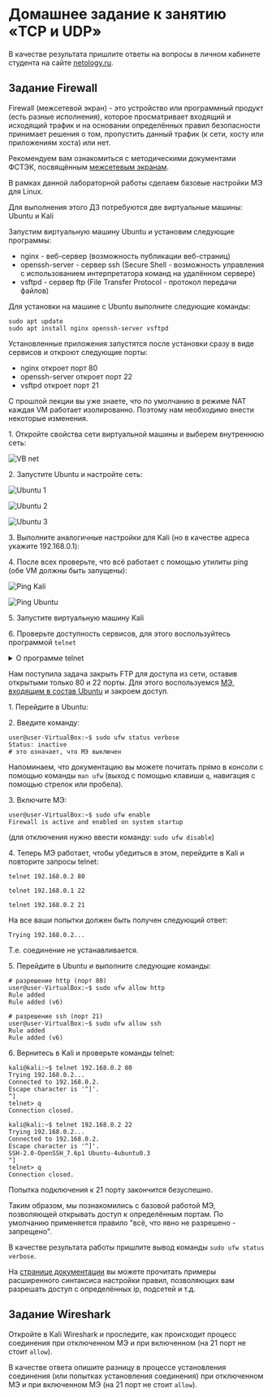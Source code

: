 # Домашнее задание к занятию «TCP и UDP»

В качестве результата пришлите ответы на вопросы в личном кабинете студента на сайте [netology.ru](https://netology.ru).

## Задание Firewall

Firewall (межсетевой экран) - это устройство или программный продукт (есть разные исполнения), которое просматривает входящий и исходящий трафик и на основании определённых правил безопасности принимает решения о том, пропустить данный трафик (к сети, хосту или приложениям хоста) или нет.

Рекомендуем вам ознакомиться с методическими документами ФСТЭК, посвящённым [межсетевым экранам](https://fstec.ru/tekhnicheskaya-zashchita-informatsii/dokumenty-po-sertifikatsii/120-normativnye-dokumenty/1185-metodicheskie-dokumenty-utverzhdeny-fstek-rossii-12-sentyabrya-2016-g).

В рамках данной лабораторной работы сделаем базовые настройки МЭ для Linux.

Для выполнения этого ДЗ потребуются две виртуальные машины: Ubuntu и Kali

Запустим виртуальную машину Ubuntu и установим следующие программы:
* nginx - веб-сервер (возможность публикации веб-страниц)
* openssh-server - сервер ssh (Secure Shell - возможность управления с использованием интерпретатора команд на удалённом сервере)
* vsftpd - сервер ftp (File Transfer Protocol - протокол передачи файлов)

Для установки на машине с Ubuntu выполните следующие команды:
```shell script
sudo apt update
sudo apt install nginx openssh-server vsftpd
```

Установленные приложения запустятся после установки сразу в виде сервисов и откроют следующие порты:
- nginx откроет порт 80
- openssh-server откроет порт 22
- vsftpd откроет порт 21

С прошлой лекции вы уже знаете, что по умолчанию в режиме NAT каждая VM работает изолированно. Поэтому нам необходимо внести некоторые изменения.

1\. Откройте свойства сети виртуальной машины и выберем внутреннюю сеть:

![VB net](pic/net.png)

2\. Запустите Ubuntu и настройте сеть:

![Ubuntu 1](pic/ubuntu01.png)

![Ubuntu 2](pic/ubuntu02.png)

![Ubuntu 3](pic/ubuntu03.png)

3\. Выполните аналогичные настройки для Kali (но в качестве адреса укажите 192.168.0.1):

4\. После всех проверьте, что всё работает с помощью утилиты ping (обе VM должны быть запущены):

![Ping Kali](pic/ping1.png)

![Ping Ubuntu](pic/ping2.png)

5\. Запустите виртуальную машину Kali

6\. Проверьте доступность сервисов, для этого воспользуйтесь программой `telnet`

<details>
<summary>О программе telnet</summary>

Программа telnet является одним из самых простых средств проверки доступности сервисов на удаленном хосте.

Для установки введите следующую команду:
```shell script
sudo apt update
sudo apt install telnet
```

Проверка производится следующим образом:

`telnet \<адрес\> \<порт\>`

У нас адрес уже известен - это адрес Ubuntu (192.168.0.2)

Если появится сообщение: `telnet: Unable to connect to remote host: Connection refused` или долго "висит": `Trying XXX.XXX.XXX.XXX` значит, на данном порту сервис недоступен.

Примечание: для выхода из сеанса telnet, нужно:
1. Нажать `Ctrl` и `]` на клавиатуре, после этого приглашение изменит свой вид на telnet>
2. Ввести `q` и нажать `Enter` на клавиатуре

Перейдите в терминал Kali и выполните следующие проверки:

1\. Проверка порта 80:

```
kali@kali:~$ telnet 192.168.0.2 80
Trying 192.168.0.2...
Connected to 192.168.0.2.
```

2\. Проверка порта 22

```shell script
kali@kali:~$ telnet 192.168.0.1 22
```

Во время этой проверки может быть задан вопрос о ключах:

```shell script
The authenticity of host '192.168.0.2 (192.168.0.2)' can't be established.
ECDSA key fingerprint is SHA256: ----------------------------------------------.
Are you sure you want to continue connecting (yes/no/[fingerprint])? yes
```

В этом случае нужно набрать слово `yes`

3\. Проверка порта 21:

```shell script
kali@kali:~$ telnet 192.168.0.2 21
Trying 192.168.0.2...
Connected to 192.168.0.2.
Escape character is '^]'.
220 (vsFTPd 3.0.3)
```

Если все проверки завершились успешно, значит все сервисы запущены.
</details>

Нам поступила задача закрыть FTP для доступа из сети, оставив открытыми только 80 и 22 порты. Для этого воспользуемся [МЭ, входящим в состав Ubuntu](https://help.ubuntu.com/community/UFW) и закроем доступ.

1\. Перейдите в Ubuntu:

2\. Введите команду:

```shell script
user@user-VirtualBox:~$ sudo ufw status verbose
Status: inactive
# это означает, что МЭ выключен
```

Напоминаем, что документацию вы можете почитать прямо в консоли с помощью команды `man ufw` (выход с помощью клавиши `q`, навигация с помощью стрелок или пробела).

3\. Включите МЭ:

```shell script
user@user-VirtualBox:~$ sudo ufw enable
Firewall is active and enabled on system startup
```

(для отключения нужно ввести команду: `sudo ufw disable`)

4\. Теперь МЭ работает, чтобы убедиться в этом, перейдите в Kali и повторите запросы telnet:

```shell script
telnet 192.168.0.2 80

telnet 192.168.0.1 22

telnet 192.168.0.2 21
```

На все ваши попытки должен быть получен следующий ответ:

```shell script
Trying 192.168.0.2...
```

Т.е. соединение не устанавливается.

5\. Перейдите в Ubuntu и выполните следующие команды:

```shell script
# разрешение http (порт 80)
user@user-VirtualBox:~$ sudo ufw allow http
Rule added
Rule added (v6)

# разрешение ssh (порт 21)
user@user-VirtualBox:~$ sudo ufw allow ssh
Rule added
Rule added (v6)
```

6\. Вернитесь в Kali и проверьте команды telnet:

```shell script
kali@kali:~$ telnet 192.168.0.2 80
Trying 192.168.0.2...
Connected to 192.168.0.2.
Escape character is '^]'.
^]
telnet> q
Connection closed.

kali@kali:~$ telnet 192.168.0.2 22
Trying 192.168.0.2...
Connected to 192.168.0.2.
Escape character is '^]'.
SSH-2.0-OpenSSH_7.6p1 Ubuntu-4ubuntu0.3
^]
telnet> q
Connection closed.
```

Попытка подключения к 21 порту закончится безуспешно.

Таким образом, мы познакомились с базовой работой МЭ, позволяющей открывать доступ к определённым портам. По умолчанию применяется правило "всё, что явно не разрешено - запрещено".

В качестве результата работы пришлите вывод команды `sudo ufw status verbose`.

На [странице документации](https://help.ubuntu.com/community/UFW) вы можете прочитать примеры расширенного синтаксиса настройки правил, позволяющих вам разрешать доступ с определённых ip, подсетей и т.д.

## Задание Wireshark

Откройте в Kali Wireshark и проследите, как происходит процесс соединения при отключенном МЭ и при включенном (на 21 порт не стоит `allow`).

В качестве ответа опишите разницу в процессе установления соединения (или попытках установления соединения) при отключенном МЭ и при включенном МЭ (на 21 порт не стоит `allow`).
